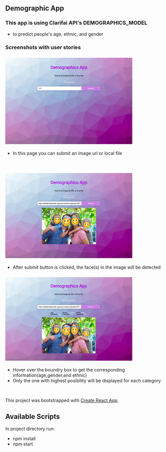 ## Demographic App
### This app is using Clarifai API's DEMOGRAPHICS_MODEL
  - to predict people's age, ethnic, and gender 
  
### Screenshots with user stories
### <img src="src/image/sh1.jpg"  width=400> 
- In this page you can submit an image url or local file
</br>


### <img src="src/image/sh3.jpg" width=400>
- After submit button is clicked, the face(s) in the image will be detected 


### <img src="src/image/pic2.jpg" width=400>
- Hover over the boundry box to get the corresponding information(age,gender,and ethnic)
- Only the one with highest posibility will be displayed for each category
</br>


  
This project was bootstrapped with [Create React App](https://github.com/facebook/create-react-app).

## Available Scripts
In project directory run:
- npm install
- npm start

